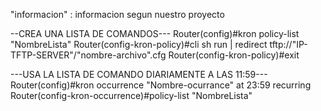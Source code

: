 
"informacion" : informacion segun nuestro proyecto

--CREA UNA LISTA DE COMANDOS---
Router(config)#kron policy-list "NombreLista"
Router(config-kron-policy)#cli sh run | redirect tftp://"IP-TFTP-SERVER"/"nombre-archivo".cfg
Router(config-kron-policy)#exit

---USA LA LISTA DE COMANDO DIARIAMENTE A LAS 11:59---
Router(config)#kron occurrence "Nombre-ocurrance" at 23:59 recurring
Router(config-kron-occurrence)#policy-list "NombreLista"
